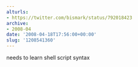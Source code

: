 ```yaml
---
alturls:
- https://twitter.com/bismark/status/792018423
archive:
- 2008-04
date: '2008-04-18T17:56:00+00:00'
slug: '1208541360'
---
```


needs to learn shell script syntax

